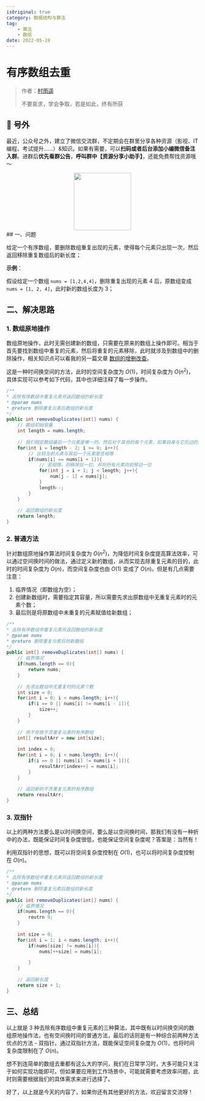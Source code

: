 ```yaml
---
isOriginal: true
category: 数据结构与算法
tag:
    - 算法
    - 数组
date: 2022-05-19
---
```




# 有序数组去重

> 作者：[村雨遥](https://github.com/cunyu1943)
> 
> 不要哀求，学会争取，若是如此，终有所获
> 


## 🎈 号外

最近，公众号之外，建立了微信交流群，不定期会在群里分享各种资源（影视、IT 编程、考试提升……）&知识。如果有需要，可以**扫码或者后台添加小编微信备注入群**。进群后**优先看群公告**，**呼叫群中【资源分享小助手】**，还能免费帮找资源哦～

<center>
<img src="/contact/wxgroup.jpg" width="150"> 
</center>
## 一、问题

给定一个有序数组，要删除数组重复出现的元素，使得每个元素只出现一次，然后返回移除重复数组后的新长度；

**示例**：

假设给定一个数组 `nums = [1,2,4,4]`，删除重复出现的元素 4 后，原数组变成 `nums = [1, 2, 4]`，此时新的数组长度为 3；

## 二、解决思路

### 1. 数组原地操作

数组原地操作，此时无需创建新的数组，只需要在原来的数组上操作即可。相当于首先要找到数组中重复的元素，然后将重复的元素移除，此时就涉及到数组中的删除操作，相关知识点可以看我的另一篇文章 [数组的增删改查](https://juejin.cn/post/6959725810160762888)。

这是一种时间换空间的方法，此时的空间复杂度为 $O(1)$，时间复杂度为 $O(n^2)$，具体实现可以参考如下代码，其中也详细注释了每一步操作。

```java
/**
* 去除有序数组中重复元素并返回数组的新长度
* @param nums
* @return 删除重复元素后数组的新长度
*/
public int removeDuplicates(int[] nums) {
    // 数组初始容量
    int length = nums.length;
    
    // 我们假定数组最后一个元素是唯一的，然后对于其他的每个元素，如果自身与它后边的数相同，那么就删除这个相同的元素
    for(int i = length - 2; i >= 0; i++){
        // 比较当前元素与其后一个元素是否相等
        if(nums[i] == nums[i + 1]){
            // 若相等，则移除后一位，并将所有元素向前移动一位
            for(int j = i + 1; j < length; j++){
                num[j - 1] = nums[j];
            }
            length--;
        }
    }
    
    // 返回数组的新长度
    return length;
}
```

### 2. 普通方法

针对数组原地操作算法时间复杂度为 $O(n^2)$，为降低时间复杂度提高算法效率，可以通过空间换时间的做法，通过定义新的数组，从而实现去除重复元素的目的，此时的时间复杂度为 $O(n)$，而空间复杂度也由 $O(1)$ 变成了 $O(n)$。但是有几点需要注意：

1.  临界情况（即数组为空）；
2.  创建新数组时，需要指定其容量，所以需要先求出原数组中无重复元素时的元素个数；
3.  最后则是将原数组中未重复的元素赋值给新数组；

```java
/**
* 去除有序数组中重复元素并返回数组的新长度
* @param nums
* @return 删除重复元素后的新数组
*/
public int[] removeDuplicates(int[] nums) {
    // 临界情况
    if(nums.length == 0){
        return nums;
    }
    
    // 先求出数组中无重复时的元素个数
    int size = 0;
    for(int i = 0; i < nums.length; i++){
        if(i == 0 || nums[i] != nums[i - 1]){
            size++;
        }
    }
    
    // 用于存放不含重复元素的有序数组
    int[] resultArr = new int[size];
    
    int index = 0;
    for(int i = 0; i < nums.length; i++){
        if(i == 0 || nums[i] != nums[i + 1]){
            resultArr[index++] = nums[i];
        }
    }
    
    // 返回新的不含重复元素的有序数组
    return resultArr;    
}
```

### 3. 双指针

以上的两种方法要么是以时间换空间，要么是以空间换时间，那我们有没有一种折中的办法，既能保证时间复杂度很低，也能保证空间复杂度呢？答案是：当然有！

利用双指针的思想，既可以将空间复杂度控制在 $O(1)$，也可以将时间复杂度控制在 $O(n)$。

```java
/**
* 去除有序数组中重复元素并返回数组的新长度
* @param nums
* @return 删除重复元素后数组的新长度
*/
public int removeDuplicates(int[] nums) {
 	// 临界情况
    if(nums.length == 0){
        reutrn 0;
    }
    
    int size = 0;
    for(int i = 1; i < nums.length; i++){
        if(nums[size] != nums[i]){
            nums[++size] = nums[i];

        }
    }    
    
    // 返回新长度
    return size + 1;
}
```

## 三、总结

以上就是 3 种去除有序数组中重复元素的三种算法，其中既有以时间换空间的数组原地操作法，也有空间换时间的普通方法，最后的话则是有一种综合前两种方法优点的方法 - 双指针。通过双指针方法，既能保证空间复杂度为 $O(1)$，也将时间复杂度限制在了 $O(n)$。

想不到连简单的数组去重都有这么大的学问，我们在日常学习时，大多可能只关注于如何实现功能即可。但如果要应用到工作场景中，可能就需要考虑效率问题，此时则需要根据我们的具体需求来进行选择了。

好了，以上就是今天的内容了，如果你还有其他更好的方法，欢迎留言交流呀！